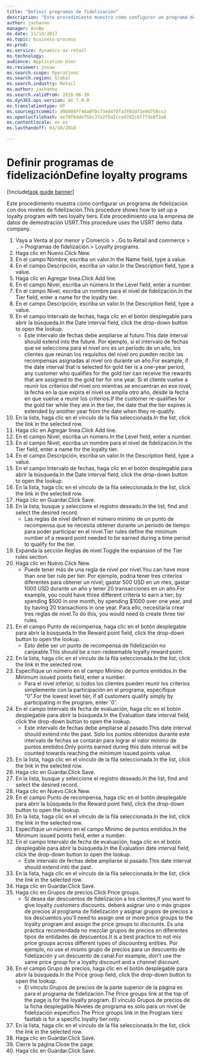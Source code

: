 ```yaml
--- 
title: "Definir programas de fidelización"
description: "Este procedimiento muestra cómo configurar un programa de fidelización con dos niveles de fidelización."
author: jashanno
manager: AnnBe
ms.date: 11/14/2017
ms.topic: business-process
ms.prod: 
ms.service: dynamics-ax-retail
ms.technology: 
audience: Application User
ms.reviewer: josaw
ms.search.scope: Operations
ms.search.region: Global
ms.search.industry: Retail
ms.author: jashanno
ms.search.validFrom: 2016-06-30
ms.dyn365.ops.version: AX 7.0.0
ms.translationtype: HT
ms.sourcegitcommit: d9b080ff46a0fbc73ed4f8fa3f03d71e9d758cc2
ms.openlocfilehash: ee70f64de75bc37a2f5a2cced7d2c6f773e8f3a0
ms.contentlocale: es-es
ms.lasthandoff: 01/18/2018

---
```

# <a name="define-loyalty-programs"></a><span data-ttu-id="3cfae-103">Definir programas de fidelización</span><span class="sxs-lookup"><span data-stu-id="3cfae-103">Define loyalty programs</span></span>

[!include[task guide banner](../includes/task-guide-banner.md)]

<span data-ttu-id="3cfae-104">Este procedimiento muestra cómo configurar un programa de fidelización con dos niveles de fidelización.</span><span class="sxs-lookup"><span data-stu-id="3cfae-104">This procedure shows how to set up a loyalty program with two loyalty tiers.</span></span> <span data-ttu-id="3cfae-105">Este procedimiento usa la empresa de datos de demostración USRT.</span><span class="sxs-lookup"><span data-stu-id="3cfae-105">This procedure uses the USRT demo data company.</span></span>

1. <span data-ttu-id="3cfae-106">Vaya a Venta al por menor y Comercio > ..</span><span class="sxs-lookup"><span data-stu-id="3cfae-106">Go to Retail and commerce > ..</span></span> <span data-ttu-id="3cfae-107">> Programas de fidelización.</span><span class="sxs-lookup"><span data-stu-id="3cfae-107">> Loyalty programs.</span></span>
2. <span data-ttu-id="3cfae-108">Haga clic en Nuevo.</span><span class="sxs-lookup"><span data-stu-id="3cfae-108">Click New.</span></span>
3. <span data-ttu-id="3cfae-109">En el campo Nombre, escriba un valor.</span><span class="sxs-lookup"><span data-stu-id="3cfae-109">In the Name field, type a value.</span></span>
4. <span data-ttu-id="3cfae-110">En el campo Descripción, escriba un valor.</span><span class="sxs-lookup"><span data-stu-id="3cfae-110">In the Description field, type a value.</span></span>
5. <span data-ttu-id="3cfae-111">Haga clic en Agregar línea.</span><span class="sxs-lookup"><span data-stu-id="3cfae-111">Click Add line.</span></span>
6. <span data-ttu-id="3cfae-112">En el campo Nivel, escriba un número.</span><span class="sxs-lookup"><span data-stu-id="3cfae-112">In the Level field, enter a number.</span></span>
7. <span data-ttu-id="3cfae-113">En el campo Nivel, escriba un nombre para el nivel de fidelización.</span><span class="sxs-lookup"><span data-stu-id="3cfae-113">In the Tier field, enter a name for the loyalty tier.</span></span>
8. <span data-ttu-id="3cfae-114">En el campo Descripción, escriba un valor.</span><span class="sxs-lookup"><span data-stu-id="3cfae-114">In the Description field, type a value.</span></span>
9. <span data-ttu-id="3cfae-115">En el campo Intervalo de fechas, haga clic en el botón desplegable para abrir la búsqueda.</span><span class="sxs-lookup"><span data-stu-id="3cfae-115">In the Date interval field, click the drop-down button to open the lookup.</span></span>
    * <span data-ttu-id="3cfae-116">Este intervalo de fechas debe ampliarse al futuro.</span><span class="sxs-lookup"><span data-stu-id="3cfae-116">This date interval should extend into the future.</span></span> <span data-ttu-id="3cfae-117">Por ejemplo, si el intervalo de fechas que se selecciona para el nivel oro es un período de un año, los clientes que reúnan los requisitos del nivel oro pueden recibir las recompensas asignadas al nivel oro durante un año.</span><span class="sxs-lookup"><span data-stu-id="3cfae-117">For example, if the date interval that is selected for gold tier is a one-year period, any customer who qualifies for the gold tier can receive the rewards that are assigned to the gold tier for one year.</span></span> <span data-ttu-id="3cfae-118">Si el cliente vuelve a reunir los criterios del nivel oro mientras se encuentran en ese nivel, la fecha en la que expira el nivel se amplía otro año, desde la fecha en que vuelve a reunir los criterios.</span><span class="sxs-lookup"><span data-stu-id="3cfae-118">If the customer re-qualifies for the gold tier while they are in the tier, the date that the tier expires is extended by another year from the date when they re-qualify.</span></span>  
10. <span data-ttu-id="3cfae-119">En la lista, haga clic en el vínculo de la fila seleccionada.</span><span class="sxs-lookup"><span data-stu-id="3cfae-119">In the list, click the link in the selected row.</span></span>
11. <span data-ttu-id="3cfae-120">Haga clic en Agregar línea.</span><span class="sxs-lookup"><span data-stu-id="3cfae-120">Click Add line.</span></span>
12. <span data-ttu-id="3cfae-121">En el campo Nivel, escriba un número.</span><span class="sxs-lookup"><span data-stu-id="3cfae-121">In the Level field, enter a number.</span></span>
13. <span data-ttu-id="3cfae-122">En el campo Nivel, escriba un nombre para el nivel de fidelización.</span><span class="sxs-lookup"><span data-stu-id="3cfae-122">In the Tier field, enter a name for the loyalty tier.</span></span>
14. <span data-ttu-id="3cfae-123">En el campo Descripción, escriba un valor.</span><span class="sxs-lookup"><span data-stu-id="3cfae-123">In the Description field, type a value.</span></span>
15. <span data-ttu-id="3cfae-124">En el campo Intervalo de fechas, haga clic en el botón desplegable para abrir la búsqueda.</span><span class="sxs-lookup"><span data-stu-id="3cfae-124">In the Date interval field, click the drop-down button to open the lookup.</span></span>
16. <span data-ttu-id="3cfae-125">En la lista, haga clic en el vínculo de la fila seleccionada.</span><span class="sxs-lookup"><span data-stu-id="3cfae-125">In the list, click the link in the selected row.</span></span>
17. <span data-ttu-id="3cfae-126">Haga clic en Guardar.</span><span class="sxs-lookup"><span data-stu-id="3cfae-126">Click Save.</span></span>
18. <span data-ttu-id="3cfae-127">En la lista, busque y seleccione el registro deseado.</span><span class="sxs-lookup"><span data-stu-id="3cfae-127">In the list, find and select the desired record.</span></span>
    * <span data-ttu-id="3cfae-128">Las reglas de nivel definen el número mínimo de un punto de recompensa que se necesita obtener durante un período de tiempo para poder participar en el nivel.</span><span class="sxs-lookup"><span data-stu-id="3cfae-128">Tier rules define the minimum number of a reward point needed to be earned during a time period to qualify for the tier.</span></span>  
19. <span data-ttu-id="3cfae-129">Expanda la sección Reglas de nivel.</span><span class="sxs-lookup"><span data-stu-id="3cfae-129">Toggle the expansion of the Tier rules section.</span></span>
20. <span data-ttu-id="3cfae-130">Haga clic en Nuevo.</span><span class="sxs-lookup"><span data-stu-id="3cfae-130">Click New.</span></span>
    * <span data-ttu-id="3cfae-131">Puede tener más de una regla de nivel por nivel.</span><span class="sxs-lookup"><span data-stu-id="3cfae-131">You can have more than one tier rule per tier.</span></span> <span data-ttu-id="3cfae-132">Por ejemplo, podría tener tres criterios diferentes para obtener un nivel; gastar 500 USD en un mes, gastar 1000 USD durante un año y tener 20 transacciones en un año.</span><span class="sxs-lookup"><span data-stu-id="3cfae-132">For example, you could have three different criteria to earn a tier; by spending $500 in one month, by spending $1000 over one year, and by having 20 transactions in one year.</span></span> <span data-ttu-id="3cfae-133">Para ello, necesitaría crear tres reglas de nivel.</span><span class="sxs-lookup"><span data-stu-id="3cfae-133">To do this, you would need to create three tier rules.</span></span>  
21. <span data-ttu-id="3cfae-134">En el campo Punto de recompensa, haga clic en el botón desplegable para abrir la búsqueda.</span><span class="sxs-lookup"><span data-stu-id="3cfae-134">In the Reward point field, click the drop-down button to open the lookup.</span></span>
    * <span data-ttu-id="3cfae-135">Esto debe ser un punto de recompensa de fidelización no canjeable.</span><span class="sxs-lookup"><span data-stu-id="3cfae-135">This should be a non-redeemable loyalty reward point.</span></span>  
22. <span data-ttu-id="3cfae-136">En la lista, haga clic en el vínculo de la fila seleccionada.</span><span class="sxs-lookup"><span data-stu-id="3cfae-136">In the list, click the link in the selected row.</span></span>
23. <span data-ttu-id="3cfae-137">Especifique un número en el campo Mínimo de puntos emitidos.</span><span class="sxs-lookup"><span data-stu-id="3cfae-137">In the Minimum issued points field, enter a number.</span></span>
    * <span data-ttu-id="3cfae-138">Para el nivel inferior, si todos los clientes pueden reunir los criterios simplemente con la participación en el programa, especifique "0".</span><span class="sxs-lookup"><span data-stu-id="3cfae-138">For the lowest level tier, if all customers qualify simply by participating in the program, enter '0'.</span></span>  
24. <span data-ttu-id="3cfae-139">En el campo Intervalo de fecha de evaluación, haga clic en el botón desplegable para abrir la búsqueda.</span><span class="sxs-lookup"><span data-stu-id="3cfae-139">In the Evaluation date interval field, click the drop-down button to open the lookup.</span></span>
    * <span data-ttu-id="3cfae-140">Este intervalo de fechas debe ampliarse al pasado.</span><span class="sxs-lookup"><span data-stu-id="3cfae-140">This date interval should extend into the past.</span></span> <span data-ttu-id="3cfae-141">Solo los puntos obtenidos durante este intervalo de fechas se contarán para lograr el valor mínimo de puntos emitidos.</span><span class="sxs-lookup"><span data-stu-id="3cfae-141">Only points earned during this date interval will be counted towards reaching the minimum issued points value.</span></span>  
25. <span data-ttu-id="3cfae-142">En la lista, haga clic en el vínculo de la fila seleccionada.</span><span class="sxs-lookup"><span data-stu-id="3cfae-142">In the list, click the link in the selected row.</span></span>
26. <span data-ttu-id="3cfae-143">Haga clic en Guardar.</span><span class="sxs-lookup"><span data-stu-id="3cfae-143">Click Save.</span></span>
27. <span data-ttu-id="3cfae-144">En la lista, busque y seleccione el registro deseado.</span><span class="sxs-lookup"><span data-stu-id="3cfae-144">In the list, find and select the desired record.</span></span>
28. <span data-ttu-id="3cfae-145">Haga clic en Nuevo.</span><span class="sxs-lookup"><span data-stu-id="3cfae-145">Click New.</span></span>
29. <span data-ttu-id="3cfae-146">En el campo Punto de recompensa, haga clic en el botón desplegable para abrir la búsqueda.</span><span class="sxs-lookup"><span data-stu-id="3cfae-146">In the Reward point field, click the drop-down button to open the lookup.</span></span>
30. <span data-ttu-id="3cfae-147">En la lista, haga clic en el vínculo de la fila seleccionada.</span><span class="sxs-lookup"><span data-stu-id="3cfae-147">In the list, click the link in the selected row.</span></span>
31. <span data-ttu-id="3cfae-148">Especifique un número en el campo Mínimo de puntos emitidos.</span><span class="sxs-lookup"><span data-stu-id="3cfae-148">In the Minimum issued points field, enter a number.</span></span>
32. <span data-ttu-id="3cfae-149">En el campo Intervalo de fecha de evaluación, haga clic en el botón desplegable para abrir la búsqueda.</span><span class="sxs-lookup"><span data-stu-id="3cfae-149">In the Evaluation date interval field, click the drop-down button to open the lookup.</span></span>
    * <span data-ttu-id="3cfae-150">Este intervalo de fechas debe ampliarse al pasado.</span><span class="sxs-lookup"><span data-stu-id="3cfae-150">This date interval should extend into the past.</span></span>  
33. <span data-ttu-id="3cfae-151">En la lista, haga clic en el vínculo de la fila seleccionada.</span><span class="sxs-lookup"><span data-stu-id="3cfae-151">In the list, click the link in the selected row.</span></span>
34. <span data-ttu-id="3cfae-152">Haga clic en Guardar.</span><span class="sxs-lookup"><span data-stu-id="3cfae-152">Click Save.</span></span>
35. <span data-ttu-id="3cfae-153">Haga clic en Grupos de precios.</span><span class="sxs-lookup"><span data-stu-id="3cfae-153">Click Price groups.</span></span>
    * <span data-ttu-id="3cfae-154">Si desea dar descuentos de fidelización a los clientes,</span><span class="sxs-lookup"><span data-stu-id="3cfae-154">If you want to give loyalty customers discounts.</span></span> <span data-ttu-id="3cfae-155">deberá asignar uno o más grupos de precios al programa de fidelización y asignar grupos de precios a los descuentos.</span><span class="sxs-lookup"><span data-stu-id="3cfae-155">you'll need to assign one or more price groups to the loyalty program and assign the price groups to discounts.</span></span> <span data-ttu-id="3cfae-156">Es una práctica recomendada no mezclar grupos de precios en diferentes tipos de entidades de descuentos.</span><span class="sxs-lookup"><span data-stu-id="3cfae-156">It is a best practice to not mix price groups across different types of discounting entities.</span></span>  <span data-ttu-id="3cfae-157">Por ejemplo, no use el mismo grupo de precios para un descuento de fidelización y un descuento de canal.</span><span class="sxs-lookup"><span data-stu-id="3cfae-157">For example, don't use the same price group for a loyalty discount and a channel discount.</span></span>  
36. <span data-ttu-id="3cfae-158">En el campo Grupo de precios, haga clic en el botón desplegable para abrir la búsqueda.</span><span class="sxs-lookup"><span data-stu-id="3cfae-158">In the Price group field, click the drop-down button to open the lookup.</span></span>
    * <span data-ttu-id="3cfae-159">El vínculo Grupos de precios de la parte superior de la página es para el programa de fidelización.</span><span class="sxs-lookup"><span data-stu-id="3cfae-159">The Price groups link at the top of the page is for the loyalty program.</span></span> <span data-ttu-id="3cfae-160">El vínculo Grupos de precios de la ficha desplegable Niveles de programa es solo para un nivel de fidelización específico.</span><span class="sxs-lookup"><span data-stu-id="3cfae-160">The Price groups link in the Program tiers fasttab is for a specific loyalty tier only.</span></span>  
37. <span data-ttu-id="3cfae-161">En la lista, haga clic en el vínculo de la fila seleccionada.</span><span class="sxs-lookup"><span data-stu-id="3cfae-161">In the list, click the link in the selected row.</span></span>
38. <span data-ttu-id="3cfae-162">Haga clic en Guardar.</span><span class="sxs-lookup"><span data-stu-id="3cfae-162">Click Save.</span></span>
39. <span data-ttu-id="3cfae-163">Cierre la página.</span><span class="sxs-lookup"><span data-stu-id="3cfae-163">Close the page.</span></span>
40. <span data-ttu-id="3cfae-164">Haga clic en Guardar.</span><span class="sxs-lookup"><span data-stu-id="3cfae-164">Click Save.</span></span>



